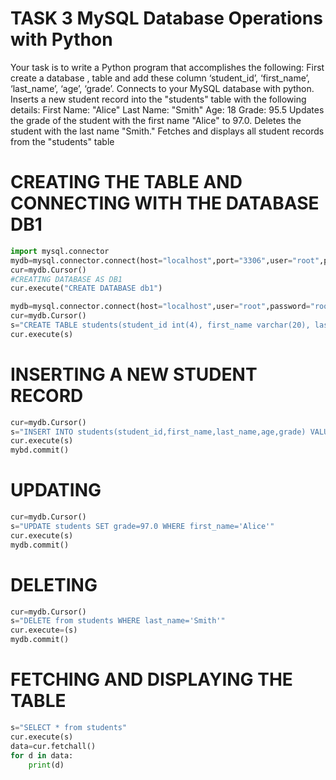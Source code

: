 # TASK 3 MySQL Database Operations with Python

Your task is to write a Python program that accomplishes the following:
First create a database , table and add these column ‘student_id’, ‘first_name’, ‘last_name’,
‘age’, ‘grade’.
Connects to your MySQL database with python.
Inserts a new student record into the "students" table with the following details:
First Name: "Alice"
Last Name: "Smith"
Age: 18
Grade: 95.5
Updates the grade of the student with the first name "Alice" to 97.0.
Deletes the student with the last name "Smith."
Fetches and displays all student records from the "students" table

# CREATING THE TABLE  AND CONNECTING WITH THE DATABASE DB1


```python
import mysql.connector
mydb=mysql.connector.connect(host="localhost",port="3306",user="root",password="admin@123")
cur=mydb.Cursor()
#CREATING DATABASE AS DB1
cur.execute("CREATE DATABASE db1")
```


```python
mydb=mysql.connector.connect(host="localhost",user="root",password="root",database="db1")
cur=mydb.Cursor()
s="CREATE TABLE students(student_id int(4), first_name varchar(20), last_name varchar(20), age int(4), grade float(5,2))"
cur.execute(s)
```

# INSERTING A NEW STUDENT RECORD


```python
cur=mydb.Cursor()
s="INSERT INTO students(student_id,first_name,last_name,age,grade) VALUES (1,'Alice','Smith',18,95.5)"
cur.execute(s)
mybd.commit()
```

# UPDATING


```python
cur=mydb.Cursor()
s="UPDATE students SET grade=97.0 WHERE first_name='Alice'"
cur.execute(s)
mydb.commit()
```

# DELETING 


```python
cur=mydb.Cursor()
s="DELETE from students WHERE last_name='Smith'"
cur.execute=(s)
mydb.commit()
```

# FETCHING AND DISPLAYING THE TABLE 


```python
s="SELECT * from students"
cur.execute(s)
data=cur.fetchall()
for d in data:
    print(d)
```
